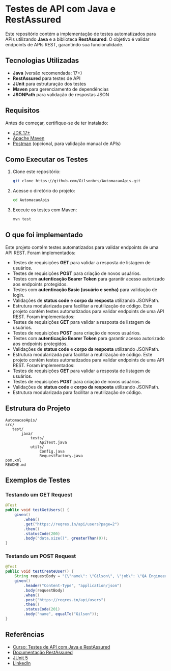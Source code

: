 # Testes de API com Java e RestAssured

Este repositório contém a implementação de testes automatizados para APIs utilizando **Java** e a biblioteca **RestAssured**. O objetivo é validar endpoints de APIs REST, garantindo sua funcionalidade.

## Tecnologias Utilizadas
- **Java** (versão recomendada: 17+)
- **RestAssured** para testes de API
- **JUnit** para estruturação dos testes
- **Maven** para gerenciamento de dependências
- **JSONPath** para validação de respostas JSON

## Requisitos
Antes de começar, certifique-se de ter instalado:
- [JDK 17+](https://www.oracle.com/java/technologies/javase/jdk17-archive-downloads.html)
- [Apache Maven](https://maven.apache.org/download.cgi)
- [Postman](https://www.postman.com/downloads/) (opcional, para validação manual de APIs)

## Como Executar os Testes
1. Clone este repositório:
   ```sh
   git clone https://github.com/Gilsonbrs/AutomacaoApis.git
   ```
2. Acesse o diretório do projeto:
   ```sh
   cd AutomacaoApis
   ```
3. Execute os testes com Maven:
   ```sh
   mvn test
   ```

## O que foi implementado
Este projeto contém testes automatizados para validar endpoints de uma API REST. Foram implementados:
- Testes de requisições **GET** para validar a resposta de listagem de usuários.
- Testes de requisições **POST** para criação de novos usuários.
- Testes com **autenticação Bearer Token** para garantir acesso autorizado aos endpoints protegidos.
- Testes com **autenticação Basic (usuário e senha)** para validação de login.
- Validações de **status code** e **corpo da resposta** utilizando JSONPath.
- Estrutura modularizada para facilitar a reutilização de código.
Este projeto contém testes automatizados para validar endpoints de uma API REST. Foram implementados:
- Testes de requisições **GET** para validar a resposta de listagem de usuários.
- Testes de requisições **POST** para criação de novos usuários.
- Testes com **autenticação Bearer Token** para garantir acesso autorizado aos endpoints protegidos.
- Validações de **status code** e **corpo da resposta** utilizando JSONPath.
- Estrutura modularizada para facilitar a reutilização de código.
Este projeto contém testes automatizados para validar endpoints de uma API REST. Foram implementados:
- Testes de requisições **GET** para validar a resposta de listagem de usuários.
- Testes de requisições **POST** para criação de novos usuários.
- Validações de **status code** e **corpo da resposta** utilizando JSONPath.
- Estrutura modularizada para facilitar a reutilização de código.


## Estrutura do Projeto
```
AutomacaoApis/
src/
   test/
       java/
           tests/
               ApiTest.java
           utils/
               Config.java
               RequestFactory.java
pom.xml
README.md
```

## Exemplos de Testes
### Testando um GET Request
```java
@Test
public void testGetUsers() {
    given()
        .when()
        .get("https://reqres.in/api/users?page=2")
        .then()
        .statusCode(200)
        .body("data.size()", greaterThan(0));
}
```

### Testando um POST Request
```java
@Test
public void testCreateUser() {
    String requestBody = "{\"name\": \"Gilson\", \"job\": \"QA Engineer\"}";
    given()
        .header("Content-Type", "application/json")
        .body(requestBody)
        .when()
        .post("https://reqres.in/api/users")
        .then()
        .statusCode(201)
        .body("name", equalTo("Gilson"));
}
```

## Referências
- [Curso: Testes de API com Java e RestAssured](https://plataforma.etech.dev/175102-testes-de-api-com-java-restassured)
- [Documentação RestAssured](https://rest-assured.io/)
- [JUnit 5](https://junit.org/junit5/)
- [LinkedIn](https://www.linkedin.com/in/gilsonrbs/)
